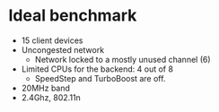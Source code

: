 # Ideal benchmark

- 15 client devices
- Uncongested network
    -  Network locked to a mostly unused channel (6)
- Limited CPUs for the backend: 4 out of 8
    - SpeedStep and TurboBoost are off.
- 20MHz band
- 2.4Ghz, 802.11n

